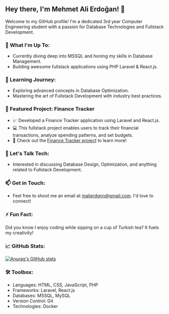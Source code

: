 ## Hey there, I'm Mehmet Ali Erdoğan! 👋

Welcome to my GitHub profile! I'm a dedicated 3rd year Computer Engineering student with a passion for Database Technologies and Fullstack Development. 

### 🚀 What I'm Up To:
- Currently diving deep into MSSQL and honing my skills in Database Management.
- Building awesome fullstack applications using PHP Laravel & React.js.

### 🌱 Learning Journey:
- Exploring advanced concepts in Database Optimization.
- Mastering the art of Fullstack Development with industry best practices.

### 💼 Featured Project: Finance Tracker
- 📈 Developed a Finance Tracker application using Laravel and React.js.
- 💻 This fullstack project enables users to track their financial transactions, analyze spending patterns, and set budgets.
- 🚀 Check out the [Finance Tracker project](https://github.com/MaliErdgn/finance-tracker-project) to learn more!

### 💬 Let's Talk Tech:
- Interested in discussing Database Design, Optimization, and anything related to Fullstack Development.

### 📫 Get in Touch:
- Feel free to shoot me an email at malierdgnn@gmail.com. I'd love to connect!

### ⚡ Fun Fact:
Did you know I enjoy coding while sipping on a cup of Turkish tea? It fuels my creativity!

### 📈 GitHub Stats:
[![Anurag's GitHub stats](https://github-readme-stats.vercel.app/api?username=malierdgn&show_icons=true&theme=radical)](https://github.com/anuraghazra/github-readme-stats)

### 🛠️ Toolbox:
- Languages: HTML, CSS, JavaScript, PHP
- Frameworks: Laravel, React.js
- Databases: MSSQL, MySQL
- Version Control: Git
- Technologies: Docker

<!---
MaliErdgn/MaliErdgn is a ✨ special ✨ repository because its `README.md` (this file) appears on your GitHub profile.
You can click the Preview link to take a look at your changes.
--->
